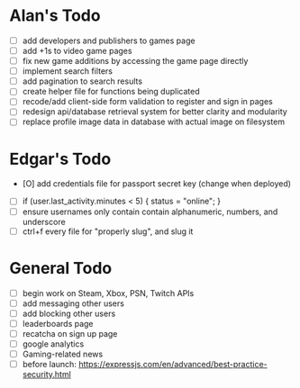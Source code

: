 # Alan's Todo
- [ ] add developers and publishers to games page
- [ ] add +1s to video game pages
- [ ] fix new game additions by accessing the game page directly
- [ ] implement search filters
- [ ] add pagination to search results
- [ ] create helper file for functions being duplicated
- [ ] recode/add client-side form validation to register and sign in pages
- [ ] redesign api/database retrieval system for better clarity and modularity
- [ ] replace profile image data in database with actual image on filesystem

# Edgar's Todo
- [O] add credentials file for passport secret key (change when deployed)
- [ ] if (user.last_activity.minutes < 5) { status = "online"; }
- [ ] ensure usernames only contain contain alphanumeric, numbers, and underscore
- [ ] ctrl+f every file for "properly slug", and slug it

# General Todo
- [ ] begin work on Steam, Xbox, PSN, Twitch APIs
- [ ] add messaging other users
- [ ] add blocking other users
- [ ] leaderboards page
- [ ] recatcha on sign up page
- [ ] google analytics
- [ ] Gaming-related news
- [ ] before launch: https://expressjs.com/en/advanced/best-practice-security.html

